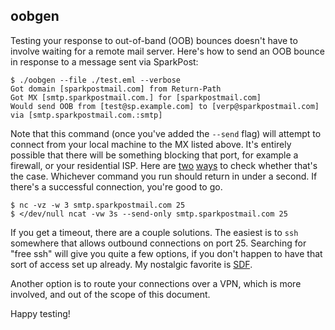 ## oobgen

Testing your response to out-of-band (OOB) bounces doesn't have to involve waiting for a remote mail server.
Here's how to send an OOB bounce in response to a message sent via SparkPost:

    $ ./oobgen --file ./test.eml --verbose
    Got domain [sparkpostmail.com] from Return-Path
    Got MX [smtp.sparkpostmail.com.] for [sparkpostmail.com]
    Would send OOB from [test@sp.example.com] to [verp@sparkpostmail.com] via [smtp.sparkpostmail.com.:smtp]

Note that this command (once you've added the `--send` flag) will attempt to connect from your local machine to the MX listed above.
It's entirely possible that there will be something blocking that port, for example a firewall, or your residential ISP.
Here are [two](http://nc110.sourceforge.net/) [ways](https://nmap.org/ncat/) to check whether that's the case.
Whichever command you run should return in under a second.
If there's a successful connection, you're good to go.

    $ nc -vz -w 3 smtp.sparkpostmail.com 25
    $ </dev/null ncat -vw 3s --send-only smtp.sparkpostmail.com 25

If you get a timeout, there are a couple solutions. The easiest is to `ssh` somewhere that allows outbound connections on port 25. Searching for "free ssh" will give you quite a few options, if you don't happen to have that sort of access set up already. My nostalgic favorite is [SDF](http://sdf.lonestar.org/).

Another option is to route your connections over a VPN, which is more involved, and out of the scope of this document.

Happy testing!
